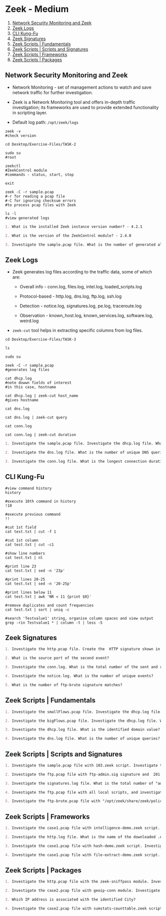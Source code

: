 # Zeek - Medium

1. [Network Security Monitoring and Zeek](#network-security-monitoring-and-zeek)
2. [Zeek Logs](#zeek-logs)
3. [CLI Kung-Fu](#cli-kung-fu)
4. [Zeek Signatures](#zeek-signatures)
5. [Zeek Scripts | Fundamentals](#zeek-scripts--fundamentals)
6. [Zeek Scripts | Scripts and Signatures](#zeek-scripts--scripts-and-signatures)
7. [Zeek Scripts | Frameworks](#zeek-scripts--frameworks)
8. [Zeek Scripts | Packages](#zeek-scripts--packages)

## Network Security Monitoring and Zeek

* Network Monitoring - set of management actions to watch and save network traffic for further investigation.

* Zeek is a Network Monitoring tool and offers in-depth traffic investigation; its frameworks are used to provide extended functionality in scripting layer.

* Default log path: ```/opt/zeek/logs```

```shell
zeek -v
#check version

cd Desktop/Exercise-Files/TASK-2

sudo su
#root

zeekctl
#ZeekControl module
#commands - status, start, stop

exit

zeek -C -r sample.pcap
#-r for reading a pcap file
#-C for ignoring checksum errors
#to process pcap files with Zeek

ls -l
#view generated logs
```

```markdown
1. What is the installed Zeek instance version number? - 4.2.1

2. What is the version of the ZeekControl module? - 2.4.0

3. Investigate the sample.pcap file. What is the number of generated alert files? - 8
```

## Zeek Logs

* Zeek generates log files according to the traffic data, some of which are:

  * Overall info - conn.log, files.log, intel.log, loaded_scripts.log

  * Protocol-based - http.log, dns.log, ftp.log, ssh.log

  * Detection - notice.log, signatures.log, pe.log, traceroute.log

  * Observation - known_host.log, known_services.log, software.log, weird.log

* ```zeek-cut``` tool helps in extracting specific columns from log files.

```shell
cd Desktop/Exercise-Files/TASK-3

ls

sudo su

zeek -C -r sample.pcap
#generates log files

cat dhcp.log
#note dowwn fields of interest
#in this case, hostname

cat dhcp.log | zeek-cut host_name
#gives hostname

cat dns.log

cat dns.log | zeek-cut query

cat conn.log

cat conn.log | zeek-cut duration
```

```markdown
1. Investigate the sample.pcap file. Investigate the dhcp.log file. What is the available hostname? - Microknoppix

2. Investigate the dns.log file. What is the number of unique DNS queries? - 2

3. Investigate the conn.log file. What is the longest connection duration? - 332.319364
```

## CLI Kung-Fu

```shell
#view command history
history

#execute 10th command in history
!10

#execute previous command
!!

#cut 1st field
cat test.txt | cut -f 1

#cut 1st column
cat test.txt | cut -c1

#show line numbers
cat test.txt | nl

#print line 23
cat test.txt | sed -n '23p'

#print lines 20-25
cat test.txt | sed -n '20-25p'

#print lines below 11
cat test.txt | awk 'NR < 11 {print $0}'

#remove duplicates and count frequencies
cat test.txt | sort | uniq -c

#search 'Testvalue1' string, organise column spaces and view output
grep -rin Testvalue1 * | column -t | less -S
```

## Zeek Signatures

```markdown
1. Investigate the http.pcap file. Create the  HTTP signature shown in the task and investigate the pcap. What is the source IP of the first event?

2. What is the source port of the second event?

3. Investigate the conn.log. What is the total number of the sent and received packets from source 38706?

4. Investigate the notice.log. What is the number of unique events?

5. What is the number of ftp-brute signature matches?
```

## Zeek Scripts | Fundamentals

```markdown
1. Investigate the smallFlows.pcap file. Investigate the dhcp.log file. What is the domain value of the "vinlap01" host?

2. Investigate the bigFlows.pcap file. Investigate the dhcp.log file. What is the number of identified unique hostnames?

3. Investigate the dhcp.log file. What is the identified domain value?

4. Investigate the dns.log file. What is the number of unique queries?
```

## Zeek Scripts | Scripts and Signatures

```markdown
1. Investigate the sample.pcap file with 103.zeek script. Investigate the terminal output. What is the number of the detected new connections?

2. Investigate the ftp.pcap file with ftp-admin.sig signature and  201.zeek script. Investigate the signatures.log file. What is the number of signature hits?

3. Investigate the signatures.log file. What is the total number of "administrator" username detections?

4. Investigate the ftp.pcap file with all local scripts, and investigate the loaded_scripts.log file. What is the total number of loaded scripts?

5. Investigate the ftp-brute.pcap file with "/opt/zeek/share/zeek/policy/protocols/ftp/detect-bruteforcing.zeek" script. Investigate the notice.log file. What is the total number of brute-force detections?
```

## Zeek Scripts | Frameworks

```markdown
1. Investigate the case1.pcap file with intelligence-demo.zeek script. Investigate the intel.log file. Look at the second finding, where was the intel info found?

2. Investigate the http.log file. What is the name of the downloaded .exe file?

3. Investigate the case1.pcap file with hash-demo.zeek script. Investigate the files.log file. What is the MD5 hash of the downloaded .exe file?

4. Investigate the case1.pcap file with file-extract-demo.zeek script. Investigate the "extract_files" folder. Review the contents of the text file. What is written in the file?
```

## Zeek Scripts | Packages

```markdown
1. Investigate the http.pcap file with the zeek-sniffpass module. Investigate the notice.log file. Which username has more module hits?

2. Investigate the case2.pcap file with geoip-conn module. Investigate the conn.log file. What is the name of the identified City?

3. Which IP address is associated with the identified City?

4. Investigate the case2.pcap file with sumstats-counttable.zeek script. How many types of status codes are there in the given traffic capture?
```
